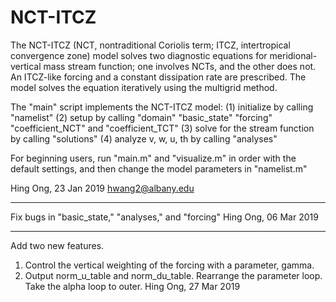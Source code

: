 # NCT-ITCZ
The NCT-ITCZ (NCT, nontraditional Coriolis term; ITCZ, intertropical
convergence zone) model solves two diagnostic equations for meridional-
vertical mass stream function; one involves NCTs, and the other does not.
An ITCZ-like forcing and a constant dissipation rate are prescribed. The
model solves the equation iteratively using the multigrid method.

The "main" script implements the NCT-ITCZ model:
(1) initialize by calling "namelist"
(2) setup by calling "domain" "basic_state" "forcing" "coefficient_NCT" and
    "coefficient_TCT"
(3) solve for the stream function by calling "solutions"
(4) analyze v, w, u, th by calling "analyses"

For beginning users, run "main.m" and "visualize.m" in order with the
default settings, and then change the model parameters in "namelist.m"

Hing Ong, 23 Jan 2019
hwang2@albany.edu
___________________________________________________________________________

Fix bugs in "basic_state," "analyses," and "forcing"
Hing Ong, 06 Mar 2019 
___________________________________________________________________________

Add two new features.
1. Control the vertical weighting of the forcing with a parameter, gamma.
2. Output norm_u_table and norm_du_table.
Rearrange the parameter loop. Take the alpha loop to outer.
Hing Ong, 27 Mar 2019
